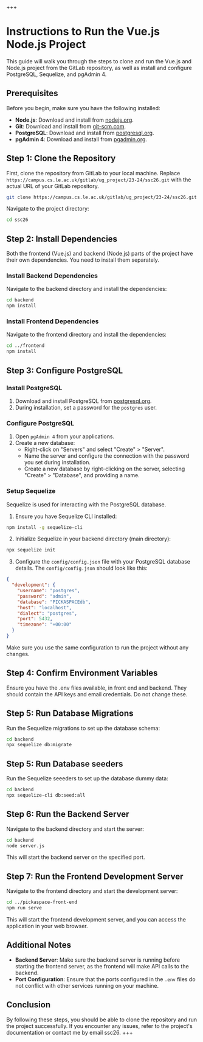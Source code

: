 +++
# Instructions to Run the Vue.js Node.js Project

This guide will walk you through the steps to clone and run the Vue.js and Node.js project from the GitLab repository, as well as install and configure PostgreSQL, Sequelize, and pgAdmin 4.

## Prerequisites

Before you begin, make sure you have the following installed:

- **Node.js**: Download and install from [nodejs.org](https://nodejs.org/).
- **Git**: Download and install from [git-scm.com](https://git-scm.com/).
- **PostgreSQL**: Download and install from [postgresql.org](https://www.postgresql.org/download/).
- **pgAdmin 4**: Download and install from [pgadmin.org](https://www.pgadmin.org/download/).

## Step 1: Clone the Repository

First, clone the repository from GitLab to your local machine. Replace `https://campus.cs.le.ac.uk/gitlab/ug_project/23-24/ssc26.git` with the actual URL of your GitLab repository.

```sh
git clone https://campus.cs.le.ac.uk/gitlab/ug_project/23-24/ssc26.git
```

Navigate to the project directory:

```sh
cd ssc26
```

## Step 2: Install Dependencies

Both the frontend (Vue.js) and backend (Node.js) parts of the project have their own dependencies. You need to install them separately.

### Install Backend Dependencies

Navigate to the backend directory and install the dependencies:

```sh
cd backend
npm install
```

### Install Frontend Dependencies

Navigate to the frontend directory and install the dependencies:

```sh
cd ../frontend
npm install
```

## Step 3: Configure PostgreSQL

### Install PostgreSQL

1. Download and install PostgreSQL from [postgresql.org](https://www.postgresql.org/download/).
2. During installation, set a password for the `postgres` user.

### Configure PostgreSQL

1. Open `pgAdmin 4` from your applications.
2. Create a new database:
    - Right-click on "Servers" and select "Create" > "Server".
    - Name the server and configure the connection with the password you set during installation.
    - Create a new database by right-clicking on the server, selecting "Create" > "Database", and providing a name.

### Setup Sequelize

Sequelize is used for interacting with the PostgreSQL database.

1. Ensure you have Sequelize CLI installed:

```sh
npm install -g sequelize-cli
```

2. Initialize Sequelize in your backend directory (main directory):

```sh
npx sequelize init
```

3. Configure the `config/config.json` file with your PostgreSQL database details. The `config/config.json` should look like this:

```json
{
  "development": {
    "username": "postgres",
    "password": "admin",
    "database": "PICKASPACEdb",
    "host": "localhost",
    "dialect": "postgres",
    "port": 5432,
    "timezone": "+00:00"
  }
}
```

Make sure you use the same configuration to run the project without any changes.

## Step 4: Confirm Environment Variables

Ensure you have the .env files available, in front end and backend. They should contain the API keys and email credentials. Do not change these.


## Step 5: Run Database Migrations

Run the Sequelize migrations to set up the database schema:

```sh
cd backend
npx sequelize db:migrate
```

## Step 5: Run Database seeders

Run the Sequelize seeeders to set up the database dummy data:

```sh
cd backend
npx sequelize-cli db:seed:all
```

## Step 6: Run the Backend Server

Navigate to the backend directory and start the server:

```sh
cd backend
node server.js
```

This will start the backend server on the specified port.

## Step 7: Run the Frontend Development Server

Navigate to the frontend directory and start the development server:

```sh
cd ../pickaspace-front-end
npm run serve
```

This will start the frontend development server, and you can access the application in your web browser.

## Additional Notes

- **Backend Server**: Make sure the backend server is running before starting the frontend server, as the frontend will make API calls to the backend.
- **Port Configuration**: Ensure that the ports configured in the `.env` files do not conflict with other services running on your machine.

## Conclusion

By following these steps, you should be able to clone the repository and run the project successfully. If you encounter any issues, refer to the project's documentation or contact me by email ssc26.
+++